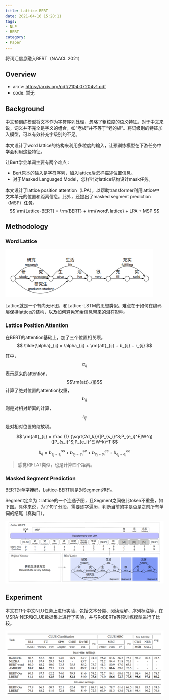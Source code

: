 ```yaml
---
title: Lattice-BERT
date: 2021-04-16 15:28:11
tags:
- NLP
- BERT
category:
- Paper
---
```


将词汇信息融入BERT（NAACL 2021）

<!--more-->

## Overview

- arxiv: https://arxiv.org/pdf/2104.07204v1.pdf
- code: 暂无

## Background

中文预训练模型将文本作为字符序列处理，忽略了粗粒度的语义特征。对于中文来说，词义并不完全是字义的组合，如”老板“并不等于“老的板”。将词级别的特征加入模型，可以有效补充字级别的不足。

本文设计了word lattice的结构来利用多粒度的输入，让预训练模型在下游任务中学会利用这些特征。

让Bert学会单词主要有两个难点：

- Bert原本的输入是字符序列，加入lattice后怎样描述位置信息。
- 对于Masked Languaged Model，怎样针对lattice结构设计mask任务。

本文设计了lattice position attention（LPA），以帮助transformer利用lattice中文本单元的位置和距离信息。此外，还提出了masked segment prediction（MSP）任务。
$$
\rm{Lattice-BERT} = \rm{BERT} + \rm{word\ lattice} + LPA + MSP
$$

## Methodology

### Word Lattice

<img src="Lattice-BERT/image-20210416194914983.png" alt="image-20210416194914983" style="zoom: 80%;" />

Lattice就是一个有向无环图，和Lattice-LSTM的思想类似。难点在于如何在编码层保持lattice的结构，以及如何避免冗余信息带来的潜在影响。

### Lattice Position Attention

在BERT的attention基础上，加了三个位置相关项。
$$
\tilde{\alpha}_{ij} = \alpha_{ij} + \rm{att}_{ij} + b_{ij} + r_{ij}
$$

其中，$$\alpha_{ij}$$表示原来的attention，$$\rm{att}_{ij}$$计算了绝对位置的attention权重，$$b_{ij}$$则是对相对距离的计算，$$r_{ij}$$是对相对位置的缩放项。

$$
\rm{att}_{ij} = \frac {1} {\sqrt{2d_k}}([P_{s_i}^S;P_{e_i}^E]W^q)([P_{s_i}^S;P_{e_i}^E]W^k)^T
$$

$$
b_{ij} = b_{s_j-s_i}^{ss} + b_{s_j-e_i}^{se} + b_{e_j-s_i}^{es} + b_{e_j-e_i}^{ee}
$$

> 感觉和FLAT类似，也是计算四个距离。

### Masked Segment Prediction

BERT对单字掩码，Lattice-BERT则是对Segment掩码。

Segment定义为：lattice的一个连通子图，且Segment之间彼此token不重叠，如下图。具体来说，为了句子分段，需要逐字遍历，判断当前的字是否是之前所有单词的结尾（真拗口）。

<img src="Lattice-BERT/image-20210416195015009.png" alt="image-20210416195015009" style="zoom:80%;" />

## Experiment

本文在11个中文NLU任务上进行实验，包括文本分类、阅读理解、序列标注等，在MSRA-NER和CLUE数据集上进行了实验，并与RoBERTa等预训练模型进行了比较。

<img src="Lattice-BERT/image-20210416201801843.png" alt="image-20210416201801843" style="zoom:80%;" />

